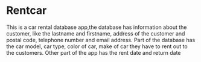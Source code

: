 # Rentcar
This is a car rental database app,the database has information about the customer, like the lastname and firstname, address of the customer and postal code, telephone number and email address.
 Part of the database has the car model, car type, color of car, make of car they have to rent out to the customers.
 Other part of the app has the rent date and return date 
